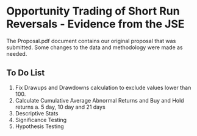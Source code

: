 # Opportunity Trading of Short Run Reversals - Evidence from the JSE

The Proposal.pdf document contains our original proposal that was submitted. Some changes to the data and methodology were made as needed. 

## To Do List

1. Fix Drawups and Drawdowns calculation to exclude values lower than 100.
2. Calculate Cumulative Average Abnormal Returns and Buy and Hold returns
    a. 5 day, 10 day and 21 days
3. Descriptive Stats
4. Significance Testing
5. Hypothesis Testing
